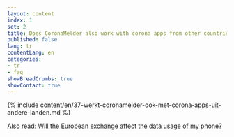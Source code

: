 ```yaml
---
layout: content
index: 1
set: 2
title: Does CoronaMelder also work with corona apps from other countries?
published: false
lang: tr
contentLang: en
categories:
- tr
- faq
showBreadCrumbs: true
showContact: true
---
```

{% include content/en/37-werkt-coronamelder-ook-met-corona-apps-uit-andere-landen.md %}

[Also read: Will the European exchange affect the data usage of my phone?](/tr/faq/38-heeft-de-europese-uitwisseling-gevolgen-voor-het-dataverbruik-van-mijn-telefoon/)
